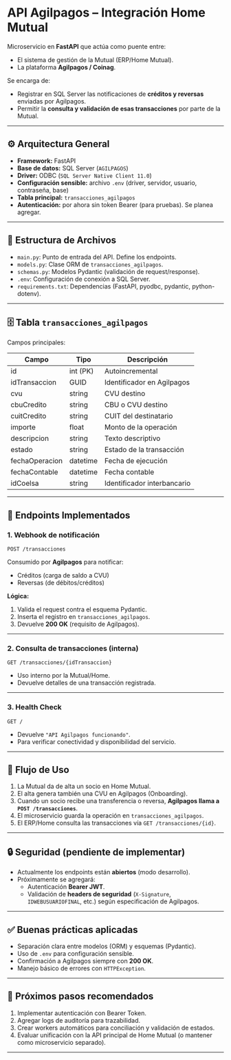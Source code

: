 # API Agilpagos – Integración Home Mutual

Microservicio en **FastAPI** que actúa como puente entre:

- El sistema de gestión de la Mutual (ERP/Home Mutual).
- La plataforma **Agilpagos / Coinag**.

Se encarga de:

- Registrar en SQL Server las notificaciones de **créditos y reversas** enviadas por Agilpagos.  
- Permitir la **consulta y validación de esas transacciones** por parte de la Mutual.

---

## ⚙️ Arquitectura General

- **Framework:** FastAPI  
- **Base de datos:** SQL Server (`AGILPAGOS`)  
- **Driver:** ODBC (`SQL Server Native Client 11.0`)  
- **Configuración sensible:** archivo `.env` (driver, servidor, usuario, contraseña, base)  
- **Tabla principal:** `transacciones_agilpagos`  
- **Autenticación:** por ahora sin token Bearer (para pruebas). Se planea agregar.  

---

## 📂 Estructura de Archivos

- `main.py`: Punto de entrada del API. Define los endpoints.  
- `models.py`: Clase ORM de `transacciones_agilpagos`.  
- `schemas.py`: Modelos Pydantic (validación de request/response).  
- `.env`: Configuración de conexión a SQL Server.  
- `requirements.txt`: Dependencias (FastAPI, pyodbc, pydantic, python-dotenv).  

---

## 🗄️ Tabla `transacciones_agilpagos`

Campos principales:

| Campo           | Tipo        | Descripción                                   |
|-----------------|-------------|-----------------------------------------------|
| id              | int (PK)    | Autoincremental                               |
| idTransaccion   | GUID        | Identificador en Agilpagos                    |
| cvu             | string      | CVU destino                                   |
| cbuCredito      | string      | CBU o CVU destino                             |
| cuitCredito     | string      | CUIT del destinatario                         |
| importe         | float       | Monto de la operación                         |
| descripcion     | string      | Texto descriptivo                             |
| estado          | string      | Estado de la transacción                      |
| fechaOperacion  | datetime    | Fecha de ejecución                            |
| fechaContable   | datetime    | Fecha contable                                |
| idCoelsa        | string      | Identificador interbancario                   |

---

## 🔌 Endpoints Implementados

### 1. Webhook de notificación  
`POST /transacciones`

Consumido por **Agilpagos** para notificar:

- Créditos (carga de saldo a CVU)  
- Reversas (de débitos/créditos)  

**Lógica:**
1. Valida el request contra el esquema Pydantic.  
2. Inserta el registro en `transacciones_agilpagos`.  
3. Devuelve **200 OK** (requisito de Agilpagos).  

---

### 2. Consulta de transacciones (interna)  
`GET /transacciones/{idTransaccion}`

- Uso interno por la Mutual/Home.  
- Devuelve detalles de una transacción registrada.  

---

### 3. Health Check  
`GET /`

- Devuelve `"API Agilpagos funcionando"`.  
- Para verificar conectividad y disponibilidad del servicio.  

---

## 🔄 Flujo de Uso

1. La Mutual da de alta un socio en Home Mutual.  
2. El alta genera también una CVU en Agilpagos (Onboarding).  
3. Cuando un socio recibe una transferencia o reversa, **Agilpagos llama a `POST /transacciones`**.  
4. El microservicio guarda la operación en `transacciones_agilpagos`.  
5. El ERP/Home consulta las transacciones vía `GET /transacciones/{id}`.  

---

## 🔒 Seguridad (pendiente de implementar)

- Actualmente los endpoints están **abiertos** (modo desarrollo).  
- Próximamente se agregará:
  - Autenticación **Bearer JWT**.  
  - Validación de **headers de seguridad** (`X-Signature`, `IDWEBUSUARIOFINAL`, etc.) según especificación de Agilpagos.  

---

## ✅ Buenas prácticas aplicadas

- Separación clara entre modelos (ORM) y esquemas (Pydantic).  
- Uso de `.env` para configuración sensible.  
- Confirmación a Agilpagos siempre con **200 OK**.  
- Manejo básico de errores con `HTTPException`.  

---

## 🚀 Próximos pasos recomendados

1. Implementar autenticación con Bearer Token.  
2. Agregar logs de auditoría para trazabilidad.  
3. Crear workers automáticos para conciliación y validación de estados.  
4. Evaluar unificación con la API principal de Home Mutual (o mantener como microservicio separado).  

---
